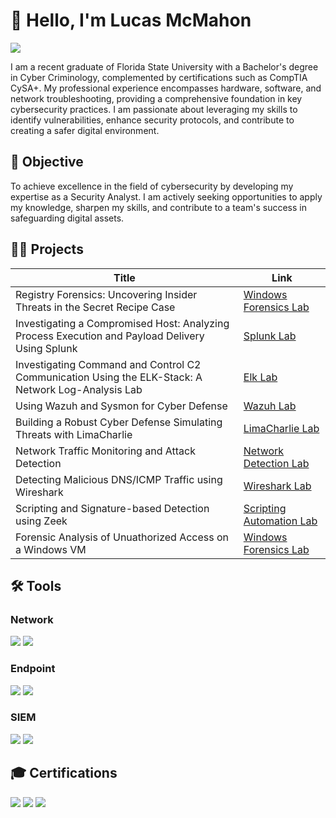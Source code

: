 # 👋 Hello, I'm Lucas McMahon
<a href="https://www.linkedin.com/in/lucas-mcmahon-cybersec/"><img src="https://img.shields.io/badge/-LinkedIn-0072b1?&style=for-the-badge&logo=linkedin&logoColor=white" /></a>

I am a recent graduate of Florida State University with a Bachelor's degree in Cyber Criminology, complemented by certifications such as CompTIA CySA+. My professional experience encompasses hardware, software, and network troubleshooting, providing a comprehensive foundation in key cybersecurity practices. I am passionate about leveraging my skills to identify vulnerabilities, enhance security protocols, and contribute to creating a safer digital environment.

## 🌟 Objective
To achieve excellence in the field of cybersecurity by developing my expertise as a Security Analyst. I am actively seeking opportunities to apply my knowledge, sharpen my skills, and contribute to a team's success in safeguarding digital assets.

## 🧑‍💻 Projects

| Title                                            |       Link                                                                                       |
|--------------------------------------------------|--------------------------------------------------------------------------------------------------|
| Registry Forensics: Uncovering Insider Threats in the Secret Recipe Case | [Windows Forensics Lab](https://github.com/LucasCodes8/Registry-Forensics-Uncovering-Insider-Threats-in-the-Secret-Recipe-Case)       |
| Investigating a Compromised Host: Analyzing Process Execution and Payload Delivery Using Splunk | [Splunk Lab](https://github.com/LucasCodes8/Investigating-a-Compromised-Host-Analyzing-Process-Execution-and-Payload-Delivery-Using-Splunk)       |
| Investigating Command and Control C2 Communication Using the ELK-Stack: A Network Log-Analysis Lab | [Elk Lab](https://github.com/LucasCodes8/Investigating-Command-and-Control-C2-Communication-Using-the-ELK-Stack-A-Network-Log-Analysis-Lab)       |
| Using Wazuh and Sysmon for Cyber Defense | [Wazuh Lab](https://github.com/LucasCodes8/Using-Wazuh-and-Sysmon-for-Cyber-Defense)       |
| Building a Robust Cyber Defense Simulating Threats with LimaCharlie     | [LimaCharlie Lab](https://github.com/LucasCodes8/Building-a-Robust-Cyber-Defense-Simulating-Threats-with-LimaCharlie)                |
| Network Traffic Monitoring and Attack Detection  | [Network Detection Lab](https://github.com/LucasCodes8/MyWork/blob/main/DetectingMITM.pdf)        |
| Detecting Malicious DNS/ICMP Traffic using Wireshark | [Wireshark Lab](https://github.com/LucasCodes8/MyWork/blob/main/DetectingDNSandICMP.pdf)         |
| Scripting and Signature-based Detection using Zeek | [Scripting Automation Lab](https://github.com/LucasCodes8/MyWork/blob/main/ZeekWriteup.pdf)       |
| Forensic Analysis of Unuathorized Access on a Windows VM | [Windows Forensics Lab](https://github.com/LucasCodes8/Forensic-Analysis-of-Unauthorized-Access-on-Windows-VM/tree/main)       |


## 🛠 Tools

### Network
<div>
    <img src="https://img.shields.io/badge/-Wireshark-1A82E2?&style=for-the-badge&logo=Wireshark&logoColor=white&labelColor=084B8A" />
    <img src="https://img.shields.io/badge/-Zeek-5A6DA4?&style=for-the-badge&logo=Zeek&logoColor=white&labelColor=2A3D78" />
</div>

### Endpoint
<div>
    <img src="https://img.shields.io/badge/-Wazuh-0078D4?&style=for-the-badge&logo=Wazuh&logoColor=white&labelColor=004B8A" />
    <img src="https://img.shields.io/badge/-Sysmon-00599C?&style=for-the-badge&logo=Microsoft&logoColor=white&labelColor=0D2744" />
</div>

### SIEM
<div>
    <img src="https://img.shields.io/badge/-Splunk-333333?&style=for-the-badge&logo=Splunk&logoColor=white&labelColor=000000" />
    <img src="https://img.shields.io/badge/-LimaCharlie-1572B6?&style=for-the-badge&logo=LimaCharlie&logoColor=white&labelColor=004B8A" />
</div>

## 🎓 Certifications
<div>
<a href="https://www.credly.com/badges/f1a4a071-7e7b-4d66-ad9f-64838df394a4/public_url"><img src="https://img.shields.io/badge/-Security%2B-FF5733?&style=for-the-badge&logo=CompTIA&logoColor=white&labelColor=900C3F" /></a>
<a href="https://www.credly.com/badges/ed2d25a0-145f-47ca-a69f-b7a503294494"><img src="https://img.shields.io/badge/-Network%2B-007ACC?&style=for-the-badge&logo=CompTIA&logoColor=white&labelColor=003366" /></a>
<a href="https://www.credly.com/badges/52098228-2daa-448d-bfaf-a4746c6f15b6"><img src="https://img.shields.io/badge/-CySA%2B-6A1B9A?&style=for-the-badge&logo=CompTIA&logoColor=white&labelColor=4A148C" /></a>
</div>

<!---
LucasCodes8/LucasCodes8 is a ✨ special ✨ repository because its `README.md` (this file) appears on your GitHub profile.
You can click the Preview link to take a look at your changes.
--->
